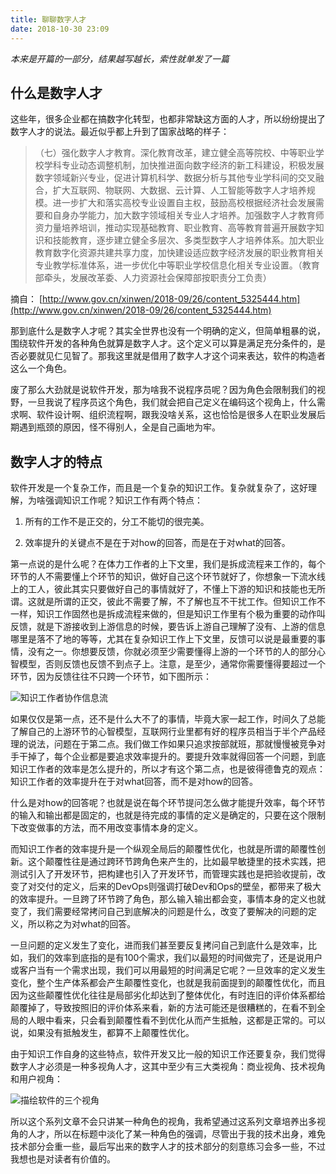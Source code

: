 ```yaml
---
title: 聊聊数字人才
date: 2018-10-30 23:09
---
```


*本来是开篇的一部分，结果越写越长，索性就单发了一篇*

## 什么是数字人才

这些年，很多企业都在搞数字化转型，也都非常缺这方面的人才，所以纷纷提出了数字人才的说法。最近似乎都上升到了国家战略的样子：

>（七）强化数字人才教育。深化教育改革，建立健全高等院校、中等职业学校学科专业动态调整机制，加快推进面向数字经济的新工科建设，积极发展数字领域新兴专业，促进计算机科学、数据分析与其他专业学科间的交叉融合，扩大互联网、物联网、大数据、云计算、人工智能等数字人才培养规模。进一步扩大和落实高校专业设置自主权，鼓励高校根据经济社会发展需要和自身办学能力，加大数字领域相关专业人才培养。加强数字人才教育师资力量培养培训，推动实现基础教育、职业教育、高等教育普遍开展数字知识和技能教育，逐步建立健全多层次、多类型数字人才培养体系。加大职业教育数字化资源共建共享力度，加快建设适应数字经济发展的职业教育相关专业教学标准体系，进一步优化中等职业学校信息化相关专业设置。（教育部牵头，发展改革委、人力资源社会保障部按职责分工负责）

摘自： [http://www.gov.cn/xinwen/2018-09/26/content_5325444.htm](http://www.gov.cn/xinwen/2018-09/26/content_5325444.htm)

那到底什么是数字人才呢？其实全世界也没有一个明确的定义，但简单粗暴的说，围绕软件开发的各种角色就算是数字人才。这个定义可以算是满足充分条件的，是否必要就见仁见智了。那我这里就是借用了数字人才这个词来表达，软件的构造者这么一个角色。

废了那么大劲就是说软件开发，那为啥我不说程序员呢？因为角色会限制我们的视野，一旦我说了程序员这个角色，我们就会把自己定义在编码这个视角上，什么需求啊、软件设计啊、组织流程啊，跟我没啥关系，这也恰恰是很多人在职业发展后期遇到瓶颈的原因，怪不得别人，全是自己画地为牢。

## 数字人才的特点

软件开发是一个复杂工作，而且是一个复杂的知识工作。复杂就复杂了，这好理解，为啥强调知识工作呢？知识工作有两个特点：

1.  所有的工作不是正交的，分工不能切的很完美。

2.  效率提升的关键点不是在于对how的回答，而是在于对what的回答。

第一点说的是什么呢？在体力工作者的上下文里，我们是拆成流程来工作的，每个环节的人不需要懂上个环节的知识，做好自己这个环节就好了，你想象一下流水线上的工人，彼此其实只要做好自己的事情就好了，不懂上下游的知识和技能也无所谓。这就是所谓的正交，彼此不需要了解，不了解也互不干扰工作。但知识工作不一样，知识工作固然也是拆成流程来做的，但是知识工作里有个极为重要的动作叫反馈，就是下游接收到上游信息的时候，要告诉上游自己理解了没有、上游的信息哪里是落不了地的等等，尤其在复杂知识工作上下文里，反馈可以说是最重要的事情，没有之一。你想要反馈，你就必须至少需要懂得上游的一个环节的人的部分心智模型，否则反馈也反馈不到点子上。注意，是至少，通常你需要懂得要超过一个环节，因为反馈往往不只跨一个环节，如下图所示：

![知识工作者协作信息流](https://jtong-pic.obs.cn-north-4.myhuaweicloud.com/talk-about-digital-talent/pic-01.png)

如果仅仅是第一点，还不是什么大不了的事情，毕竟大家一起工作，时间久了总能了解自己的上游环节的心智模型，互联网行业里都有好的程序员相当于半个产品经理的说法，问题在于第二点。我们做工作如果只追求按部就班，那就慢慢被竞争对手干掉了，每个企业都是要追求效率提升的。要提升效率就得回答一个问题，到底知识工作者的效率是怎么提升的，所以才有这个第二点，也是彼得德鲁克的观点：知识工作者的效率提升在于对what回答，而不是对how的回答。

什么是对how的回答呢？也就是说在每个环节提问怎么做才能提升效率，每个环节的输入和输出都是固定的，也就是待完成的事情的定义是确定的，只要在这个限制下改变做事的方法，而不用改变事情本身的定义。

而知识工作者的效率提升是一个纵观全局后的颠覆性优化，也就是所谓的颠覆性创新。这个颠覆性往是通过跨环节跨角色来产生的，比如最早敏捷里的技术实践，把测试引入了开发环节，把构建也引入了开发环节，而管理实践也是把验收提前，改变了对交付的定义，后来的DevOps则强调打破Dev和Ops的壁垒，都带来了极大的效率提升。一旦跨了环节跨了角色，那么输入输出都会变，事情本身的定义也就变了，我们需要经常拷问自己到底解决的问题是什么，改变了要解决的问题的定义，所以称之为对what的回答。

一旦问题的定义发生了变化，进而我们甚至要反复拷问自己到底什么是效率，比如，我们的效率到底指的是有100个需求，我们以最短的时间做完了，还是说用户或客户当有一个需求出现，我们可以用最短的时间满足它呢？一旦效率的定义发生变化，整个生产体系都会产生颠覆性变化，也就是我前面提到的颠覆性优化，而且因为这些颠覆性优化往往是局部劣化却达到了整体优化，有时连旧的评价体系都给颠覆掉了，导致按照旧的评价体系来看，新的方法可能还是很糟糕的，在看不到全局的人眼中看来，只会看到颠覆性看不到优化从而产生抵触，这都是正常的。可以说，如果没有抵触发生，都算不上颠覆性优化。

由于知识工作自身的这些特点，软件开发又比一般的知识工作还要复杂，我们觉得数字人才必须是一种多视角人才，这其中至少有三大类视角：商业视角、技术视角和用户视角：

![描绘软件的三个视角](https://jtong-pic.obs.cn-north-4.myhuaweicloud.com/talk-about-digital-talent/pic-02.jpg)

所以这个系列文章不会只讲某一种角色的视角，我希望通过这系列文章培养出多视角的人才，所以在标题中淡化了某一种角色的强调，尽管出于我的技术出身，难免技术部分会重一些，最后写出来的数字人才的技术部分的刻意练习会多一些，不过我想也是对读者有价值的。
